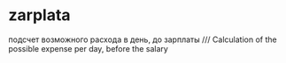 # zarplata
подсчет возможного расхода в день, до зарплаты
///
Calculation of the possible expense per day, before the salary
